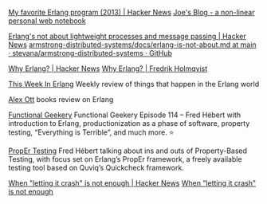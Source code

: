 
[My favorite Erlang program (2013) | Hacker News](https://news.ycombinator.com/item?id=37413908)
[Joe's Blog - a non-linear personal web notebook](https://joearms.github.io/#2013-11-21%20My%20favorite%20Erlang%20Program)

[Erlang's not about lightweight processes and message passing | Hacker News](https://news.ycombinator.com/item?id=34545061)
[armstrong-distributed-systems/docs/erlang-is-not-about.md at main · stevana/armstrong-distributed-systems · GitHub](https://github.com/stevana/armstrong-distributed-systems/blob/main/docs/erlang-is-not-about.md)

[Why Erlang? | Hacker News](https://news.ycombinator.com/item?id=28365911)
[Why Erlang? | Fredrik Holmqvist](https://www.fredrikholmqvist.com/posts/articles/why-erlang/)

[This Week In Erlang](https://gootik.github.io/this-week-in-erlang/)
Weekly review of things that happen in the Erlang world

[Alex Ott](http://alexott.net/en/fp/books/#sec8)
books review on Erlang

[Functional Geekery](https://www.functionalgeekery.com/episode-114-fred-herbert/)
Functional Geekery Episode 114 – Fred Hébert with introduction to Erlang, productionization as a phase of software, property testing, “Everything is Terrible”, and much more.
:star:

[PropEr Testing](http://propertesting.com/)
Fred Hébert talking about ins and outs of Property-Based Testing, with focus set on Erlang’s PropEr framework, a freely available testing tool based on Quviq’s Quickcheck framework.

[When "letting it crash" is not enough | Hacker News](https://news.ycombinator.com/item?id=39298451)
[When "letting it crash" is not enough](https://flawless.dev/essays/when-letting-it-crash-is-not-enough/)
